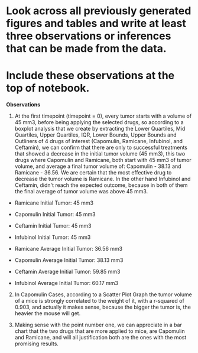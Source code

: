 # Look across all previously generated figures and tables and write at least three observations or inferences that can be made from the data.
# Include these observations at the top of notebook.

**Observations**

1. At the first timepoint (timepoint = 0), every tumor starts with a volume of 45 mm3, before being applying the selected drugs, so according to
a boxplot analysis that we create by extracting the Lower Quartiles, Mid Quartiles, Upper Quartiles, IQR, Lower Bounds,	Upper Bounds and Outliners
of 4 drugs of interest (Capomulin, Ramicane, Infubinol, and Ceftamin), we can confirm that there are only to successful treatments that showed a
decrease in the initial tumor volume (45 mm3), this two drugs where Capomulin and Ramicane, both start with 45 mm3 of tumor volume, and average a
final tumor volume of: Capomulin - 38.13 and Ramicane - 36.56. We are certain that the most effective drug to decrease the tumor volume is Ramicane.
In the other hand Infubinol and Ceftamin, didn't reach the expected outcome, because in both of them the final average of tumor volume was above 45 mm3.

- Ramicane Initial Tumor: 45 mm3
- Capomulin Initial Tumor: 45 mm3
- Ceftamin Initial Tumor: 45 mm3
- Infubinol Initial Tumor: 45 mm3

- Ramicane Average Initial Tumor: 36.56 mm3
- Capomulin Average Initial Tumor: 38.13 mm3
- Ceftamin Average Initial Tumor: 59.85 mm3
- Infubinol Average Initial Tumor: 60.17 mm3

2. In Capomulin Cases, according to a Scatter Plot Graph the tumor volume of a mice is strongly correlated to the weight of it,
with a r-squared of 0.903, and actually it makes sense, because the bigger the tumor is, the heavier the mouse will get.


3. Making sense with the point number one, we can appreciate in a bar chart that the two drugs that are more applied to mice, are Capomulin and Ramicane, and will all justification both are the ones with the most promising results.
